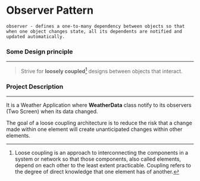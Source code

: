 Observer Pattern
===
```
observer - defines a one-to-many dependency between objects so that when one object changes state, all its dependents are notified and updated automatically.
```

### Some Design principle

---
>Strive for **loosely coupled**[^1] designs between objects that interact.

### Project Description

---
It is a Weather Application where **WeatherData** class notify to its observers (Two Screen) when its data changed. 

[^1]: Loose coupling is an approach to interconnecting the components in a system or network so that those components, also called elements, depend on each other to the least extent practicable. Coupling refers to the degree of direct knowledge that one element has of another.

The goal of a loose coupling architecture is to reduce the risk that a change made within one element will create unanticipated changes within other elements.